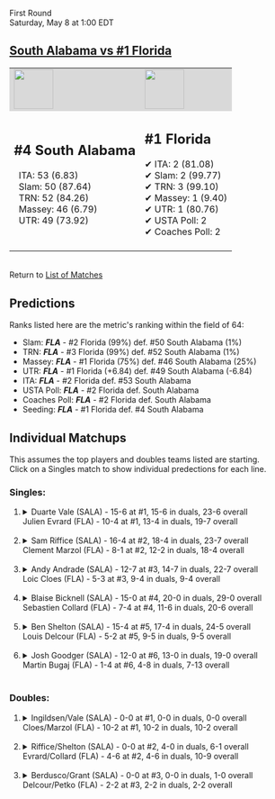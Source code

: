 First Round  
Saturday, May 8 at 1:00 EDT
## [South Alabama vs #1 Florida](https://www.ncaa.com/game/5833370) 

<table><tr style="background-color: #d9d9d9 !important"><td><img src="https://www.ncaa.com/sites/default/files/images/logos/schools/s/south-ala.70.png" width="70" height="70" /></td><td><img src="https://www.ncaa.com/sites/default/files/images/logos/schools/f/florida.70.png" width="70" height="70" /></td></tr><tr>
<td>  

<h2>#4 South Alabama</h2>  
&nbsp; ITA: 53 (6.83)<br>  
&nbsp; Slam: 50 (87.64)<br>  
&nbsp; TRN: 52 (84.26)<br>  
&nbsp; Massey: 46 (6.79)<br>  
&nbsp; UTR: 49 (73.92)<br>  
<br>  

</td>
<td>  

<h2>#1 Florida</h2>  
&#10004; ITA: 2 (81.08)<br>  
&#10004; Slam: 2 (99.77)<br>  
&#10004; TRN: 3 (99.10)<br>  
&#10004; Massey: 1 (9.40)<br>  
&#10004; UTR: 1 (80.76)<br>  
&#10004; USTA Poll: 2<br>  
&#10004; Coaches Poll: 2<br>  
<br>  

</td>
</tr></table>  


<br>Return to [List of Matches](../index.md)  

## Predictions  

Ranks listed here are the metric's ranking within the field of 64:  
- Slam: ***FLA*** - #2 Florida (99%) def. #50 South Alabama (1%)  
- TRN: ***FLA*** - #3 Florida (99%) def. #52 South Alabama (1%)  
- Massey: ***FLA*** - #1 Florida (75%) def. #46 South Alabama (25%)  
- UTR: ***FLA*** - #1 Florida (+6.84) def. #49 South Alabama (-6.84)  
- ITA: ***FLA*** - #2 Florida def. #53 South Alabama  
- USTA Poll: ***FLA*** - #2 Florida def. South Alabama  
- Coaches Poll: ***FLA*** - #2 Florida def. South Alabama  
- Seeding: ***FLA*** - #1 Florida def. #4 South Alabama  

## Individual Matchups  
This assumes the top players and doubles teams listed are starting.  
Click on a Singles match to show individual predections for each line.  

### Singles:  

<ol>
<li><details>
<summary markdown="span">Duarte Vale (SALA) - 15-6 at #1, 15-6 in duals, 23-6 overall<br>Julien Evrard (FLA) - 10-4 at #1, 13-4 in duals, 19-7 overall</summary>
<h4>Predictions</h4><ul>
<li>Slam: <b><i>FLA</i></b> - Vale (92%) def. Evrard (8%)</li>  
<li>TRN: <b><i>FLA</i></b> - Vale (92%) def. Evrard (8%)</li>  
<li>Massey: <b><i>FLA</i></b> - Vale (75%) def. Evrard (25%)</li>  
<li>UTR: <b><i>FLA</i></b> - Vale (90%) def. Evrard (10%)</li>  
<li>ITA: <b><i>FLA</i></b> - Vale (54.01) def. Evrard (8.29)</li>  
</ul>
</details>&nbsp;</li>
<li><details>
<summary markdown="span">Sam Riffice (SALA) - 16-4 at #2, 18-4 in duals, 23-7 overall<br>Clement Marzol (FLA) - 8-1 at #2, 12-2 in duals, 18-4 overall</summary>
<h4>Predictions</h4><ul>
<li>Slam: <b><i>FLA</i></b> - Riffice (90%) def. Marzol (10%)</li>  
<li>TRN: <b><i>FLA</i></b> - Riffice (92%) def. Marzol (8%)</li>  
<li>Massey: <b><i>FLA</i></b> - Riffice (75%) def. Marzol (25%)</li>  
<li>UTR: <b><i>FLA</i></b> - Riffice (92%) def. Marzol (8%)</li>  
<li>ITA: <b><i>FLA</i></b> - Riffice (49.68) def. Marzol (8.12)</li>  
</ul>
</details>&nbsp;</li>
<li><details>
<summary markdown="span">Andy Andrade (SALA) - 12-7 at #3, 14-7 in duals, 22-7 overall<br>Loic Cloes (FLA) - 5-3 at #3, 9-4 in duals, 9-4 overall</summary>
<h4>Predictions</h4><ul>
<li>Slam: <b><i>FLA</i></b> - Andrade (93%) def. Cloes (7%)</li>  
<li>TRN: <b><i>FLA</i></b> - Andrade (96%) def. Cloes (4%)</li>  
<li>Massey: <b><i>FLA</i></b> - Andrade (75%) def. Cloes (25%)</li>  
<li>UTR: <b><i>FLA</i></b> - Andrade (94%) def. Cloes (6%)</li>  
<li>ITA: <b><i>FLA</i></b> - Andrade (32.71) def. Cloes (2.46)</li>  
</ul>
</details>&nbsp;</li>
<li><details>
<summary markdown="span">Blaise Bicknell (SALA) - 15-0 at #4, 20-0 in duals, 29-0 overall<br>Sebastien Collard (FLA) - 7-4 at #4, 11-6 in duals, 20-6 overall</summary>
<h4>Predictions</h4><ul>
<li>Slam: <b><i>FLA</i></b> - Bicknell (94%) def. Collard (6%)</li>  
<li>TRN: <b><i>FLA</i></b> - Bicknell (98%) def. Collard (2%)</li>  
<li>Massey: <b><i>FLA</i></b> - Bicknell (75%) def. Collard (25%)</li>  
<li>UTR: <b><i>FLA</i></b> - Bicknell (94%) def. Collard (6%)</li>  
<li>ITA: <b><i>FLA</i></b> - Bicknell (15.89) def. Collard (2.43)</li>  
</ul>
</details>&nbsp;</li>
<li><details>
<summary markdown="span">Ben Shelton (SALA) - 15-4 at #5, 17-4 in duals, 24-5 overall<br>Louis Delcour (FLA) - 5-2 at #5, 9-5 in duals, 9-5 overall</summary>
<h4>Predictions</h4><ul>
<li>Slam: <b><i>FLA</i></b> - Shelton (96%) def. Delcour (4%)</li>  
<li>TRN: <b><i>FLA</i></b> - Shelton (98%) def. Delcour (2%)</li>  
<li>Massey: <b><i>FLA</i></b> - Shelton (75%) def. Delcour (25%)</li>  
<li>UTR: <b><i>FLA</i></b> - Shelton (96%) def. Delcour (4%)</li>  
<li>ITA: <b><i>FLA</i></b> - Shelton (3.20) def. Delcour (2.17)</li>  
</ul>
</details>&nbsp;</li>
<li><details>
<summary markdown="span">Josh Goodger (SALA) - 12-0 at #6, 13-0 in duals, 19-0 overall<br>Martin Bugaj (FLA) - 1-4 at #6, 4-8 in duals, 7-13 overall</summary>
<h4>Predictions</h4><ul>
<li>Slam: <b><i>FLA</i></b> - Goodger (99%) def. Bugaj (1%)</li>  
<li>TRN: <b><i>FLA</i></b> - Goodger (99%) def. Bugaj (1%)</li>  
<li>Massey: <b><i>FLA</i></b> - Goodger (75%) def. Bugaj (25%)</li>  
<li>UTR: <b><i>FLA</i></b> - Goodger (98%) def. Bugaj (2%)</li>  
<li>ITA: <b><i>FLA</i></b> - Goodger (8.31) def. Bugaj (0.00)</li>  
</ul>
</details>&nbsp;</li>
</ol>

### Doubles:  

<ol>
<li><details>
<summary markdown="span">Ingildsen/Vale (SALA) - 0-0 at #1, 0-0 in duals, 0-0 overall<br>Cloes/Marzol (FLA) - 10-2 at #1, 10-2 in duals, 10-2 overall</summary>
<br>Sorry, we don't have any metrics for this match
</details>&nbsp;</li>
<li><details>
<summary markdown="span">Riffice/Shelton (SALA) - 0-0 at #2, 4-0 in duals, 6-1 overall<br>Evrard/Collard (FLA) - 4-6 at #2, 4-6 in duals, 10-9 overall</summary>
<br>Sorry, we don't have any metrics for this match
</details>&nbsp;</li>
<li><details>
<summary markdown="span">Berdusco/Grant (SALA) - 0-0 at #3, 0-0 in duals, 1-0 overall<br>Delcour/Petko (FLA) - 2-2 at #3, 2-2 in duals, 2-2 overall</summary>
<br>Sorry, we don't have any metrics for this match
</details>&nbsp;</li>
</ol>